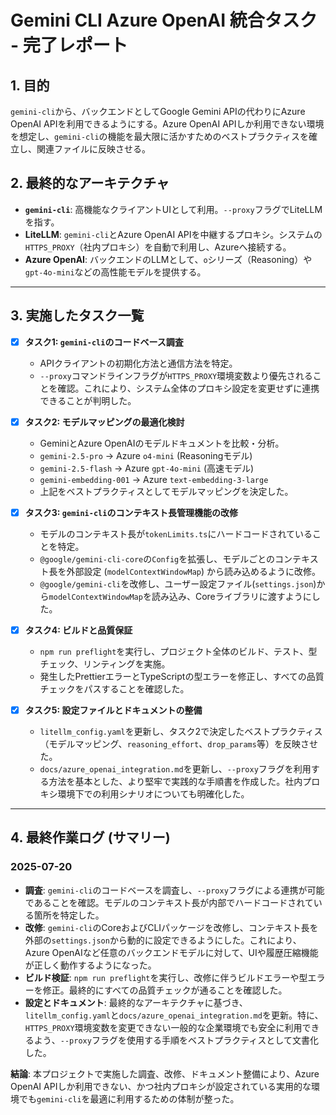 # Gemini CLI Azure OpenAI 統合タスク - 完了レポート

## 1. 目的

`gemini-cli`から、バックエンドとしてGoogle Gemini APIの代わりにAzure OpenAI APIを利用できるようにする。Azure OpenAI APIしか利用できない環境を想定し、`gemini-cli`の機能を最大限に活かすためのベストプラクティスを確立し、関連ファイルに反映させる。

## 2. 最終的なアーキテクチャ

- **`gemini-cli`**: 高機能なクライアントUIとして利用。`--proxy`フラグでLiteLLMを指す。
- **LiteLLM**: `gemini-cli`とAzure OpenAI APIを中継するプロキシ。システムの`HTTPS_PROXY`（社内プロキシ）を自動で利用し、Azureへ接続する。
- **Azure OpenAI**: バックエンドのLLMとして、`o`シリーズ（Reasoning）や`gpt-4o-mini`などの高性能モデルを提供する。

---

## 3. 実施したタスク一覧

- [x] **タスク1: `gemini-cli`のコードベース調査**
    -   APIクライアントの初期化方法と通信方法を特定。
    -   `--proxy`コマンドラインフラグが`HTTPS_PROXY`環境変数より優先されることを確認。これにより、システム全体のプロキシ設定を変更せずに連携できることが判明した。

- [x] **タスク2: モデルマッピングの最適化検討**
    -   GeminiとAzure OpenAIのモデルドキュメントを比較・分析。
    -   `gemini-2.5-pro` → Azure `o4-mini` (Reasoningモデル)
    -   `gemini-2.5-flash` → Azure `gpt-4o-mini` (高速モデル)
    -   `gemini-embedding-001` → Azure `text-embedding-3-large`
    -   上記をベストプラクティスとしてモデルマッピングを決定した。

- [x] **タスク3: `gemini-cli`のコンテキスト長管理機能の改修**
    -   モデルのコンテキスト長が`tokenLimits.ts`にハードコードされていることを特定。
    -   `@google/gemini-cli-core`の`Config`を拡張し、モデルごとのコンテキスト長を外部設定 (`modelContextWindowMap`) から読み込めるように改修。
    -   `@google/gemini-cli`を改修し、ユーザー設定ファイル(`settings.json`)から`modelContextWindowMap`を読み込み、Coreライブラリに渡すようにした。

- [x] **タスク4: ビルドと品質保証**
    -   `npm run preflight`を実行し、プロジェクト全体のビルド、テスト、型チェック、リンティングを実施。
    -   発生したPrettierエラーとTypeScriptの型エラーを修正し、すべての品質チェックをパスすることを確認した。

- [x] **タスク5: 設定ファイルとドキュメントの整備**
    -   `litellm_config.yaml`を更新し、タスク2で決定したベストプラクティス（モデルマッピング、`reasoning_effort`、`drop_params`等）を反映させた。
    -   `docs/azure_openai_integration.md`を更新し、`--proxy`フラグを利用する方法を基本とした、より堅牢で実践的な手順書を作成した。社内プロキシ環境下での利用シナリオについても明確化した。

---

## 4. 最終作業ログ (サマリー)

### 2025-07-20

- **調査**: `gemini-cli`のコードベースを調査し、`--proxy`フラグによる連携が可能であることを確認。モデルのコンテキスト長が内部でハードコードされている箇所を特定した。
- **改修**: `gemini-cli`のCoreおよびCLIパッケージを改修し、コンテキスト長を外部の`settings.json`から動的に設定できるようにした。これにより、Azure OpenAIなど任意のバックエンドモデルに対して、UIや履歴圧縮機能が正しく動作するようになった。
- **ビルド検証**: `npm run preflight`を実行し、改修に伴うビルドエラーや型エラーを修正。最終的にすべての品質チェックが通ることを確認した。
- **設定とドキュメント**: 最終的なアーキテクチャに基づき、`litellm_config.yaml`と`docs/azure_openai_integration.md`を更新。特に、`HTTPS_PROXY`環境変数を変更できない一般的な企業環境でも安全に利用できるよう、`--proxy`フラグを使用する手順をベストプラクティスとして文書化した。

**結論**:
本プロジェクトで実施した調査、改修、ドキュメント整備により、Azure OpenAI APIしか利用できない、かつ社内プロキシが設定されている実用的な環境でも`gemini-cli`を最適に利用するための体制が整った。